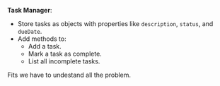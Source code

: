 **Task Manager**:

- Store tasks as objects with properties like `description`, `status`, and `dueDate`.
- Add methods to:
    - Add a task.
    - Mark a task as complete.
    - List all incomplete tasks.

Fits we have to undestand all the problem.